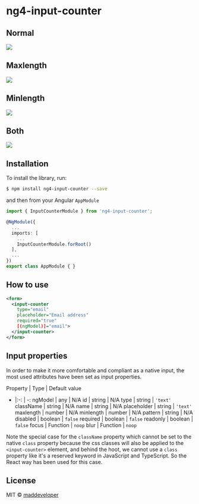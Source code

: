 # ng4-input-counter

## Normal

![](http://g.recordit.co/o3Y0gTx0Op.gif)

## Maxlength

![](http://g.recordit.co/KAVkmjZBxO.gif)

## Minlength

![](http://g.recordit.co/Ww5C5R8B4Z.gif)

## Both

![](http://g.recordit.co/5XUR8OArww.gif)

## Installation

To install the library, run:

```bash
$ npm install ng4-input-counter --save
```

and then from your Angular `AppModule`

```typescript
import { InputCounterModule } from 'ng4-input-counter';

@NgModule({
  ...
  imports: [
    ...
    InputCounterModule.forRoot()
  ],
  ...
})
export class AppModule { }
```

## How to use

```xml
<form>
  <input-counter 
    type="email" 
    placeholder="Email address" 
    required="true"
    [(ngModel)]="email">
  </input-counter>
</form>
```

## Input properties

In order to make it more comfortable and compliant as a native input, the most used attributes have been set as input properties.

Property | Type | Default value
- |:-: | -:
ngModel | any | N/A
id | string | N/A
type | string | `'text'`
className | string | N/A
name | string | N/A
placeholder | string | `'text'`
maxlength | number | N/A
minlength | number | N/A
pattern | string | N/A
disabled | boolean | `false`
required | boolean | `false`
readonly | boolean | `false`
focus | Function | `noop`
blur | Function | `noop`

Note the special case for the `className` property which cannot be set to the native `class` property because the css classes will also be applied to the `<input-counter>` element, and behind the hoot, we cannot use a `class` property like it's a reserved keyword in JavaScript and TypeScript. So the React way has been used for this case.

## License

MIT © [maddeveloper](mailto:sergent.julien@icloud.com)